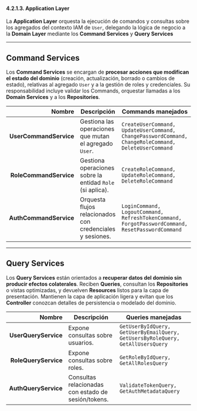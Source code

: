 #### 4.2.1.3. Application Layer ####

La **Application Layer** orquesta la ejecución de comandos y consultas sobre los agregados del contexto IAM de `User`, delegando la lógica de negocio a la **Domain Layer** mediante los **Command Services** y **Query Services**

---

## Command Services

Los **Command Services** se encargan de **procesar acciones que modifican el estado del dominio** (creación, actualización, borrado o cambios de estado), relativas al agregado `User` y a la gestión de roles y credenciales. Su responsabilidad incluye validar los Commands, orquestar llamadas a los **Domain Services** y a los **Repositories**.

|                 Nombre | Descripción                                               | Commands manejados                                                                                  |
| ---------------------: | --------------------------------------------------------- | --------------------------------------------------------------------------------------------------- |
| **UserCommandService** | Gestiona las operaciones que mutan el agregado `User`.    | `CreateUserCommand, UpdateUserCommand, ChangePasswordCommand, ChangeRoleCommand, DeleteUserCommand` |
| **RoleCommandService** | Gestiona operaciones sobre la entidad `Role` (si aplica). | `CreateRoleCommand, UpdateRoleCommand, DeleteRoleCommand`                                           |
| **AuthCommandService** | Orquesta flujos relacionados con credenciales y sesiones. | `LoginCommand, LogoutCommand, RefreshTokenCommand, ForgotPasswordCommand, ResetPasswordCommand`     |

---

## Query Services

Los **Query Services** están orientados a **recuperar datos del dominio sin producir efectos colaterales**. Reciben **Queries**, consultan los **Repositories** o vistas optimizadas, y devuelven **Resources** listos para la capa de presentación. Mantienen la capa de aplicación ligera y evitan que los **Controller** conozcan detalles de persistencia o modelado del dominio.

|               Nombre | Descripción                                         | Queries manejadas                                                              |
| -------------------: | --------------------------------------------------- | ------------------------------------------------------------------------------ |
| **UserQueryService** | Expone consultas sobre usuarios.                    | `GetUserByIdQuery, GetUserByEmailQuery, GetUsersByRoleQuery, GetAllUsersQuery` |
| **RoleQueryService** | Expone consultas sobre roles.                       | `GetRoleByIdQuery, GetAllRolesQuery`                                           |
| **AuthQueryService** | Consultas relacionadas con estado de sesión/tokens. | `ValidateTokenQuery, GetAuthMetadataQuery`                                     |
